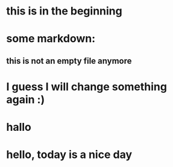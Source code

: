 # this is in the beginning

# some markdown:
## this is not an empty file anymore
# I guess I will change something again :)
# hallo

# hello, today is a nice day
